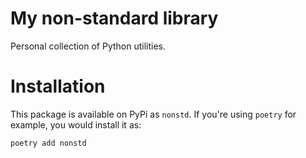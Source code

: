 # My non-standard library
Personal collection of Python utilities.  

# Installation
This package is available on PyPi as `nonstd`. If you're using `poetry` for example, you would install it as:

```shell
poetry add nonstd
```